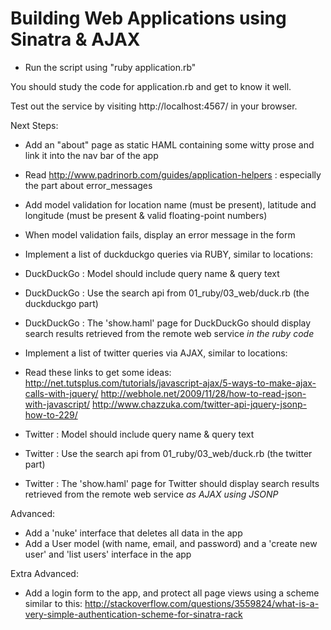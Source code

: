 
# Building Web Applications using Sinatra & AJAX

* Run the script using "ruby application.rb"

You should study the code for application.rb and get to know it well.


Test out the service by visiting http://localhost:4567/ in your browser.

Next Steps:

* Add an "about" page as static HAML containing some witty prose and link it into the nav bar of the app
* Read http://www.padrinorb.com/guides/application-helpers : especially the part about error_messages 
* Add model validation for location name (must be present), latitude and longitude (must be present & valid floating-point numbers)
* When model validation fails, display an error message in the form

* Implement a list of duckduckgo queries via RUBY, similar to locations:
* DuckDuckGo : Model should include query name & query text
* DuckDuckGo : Use the search api from 01_ruby/03_web/duck.rb (the duckduckgo part)
* DuckDuckGo : The 'show.haml' page for DuckDuckGo should display search results retrieved from the remote web service *in the ruby code*

* Implement a list of twitter queries via AJAX, similar to locations:
* Read these links to get some ideas:
  http://net.tutsplus.com/tutorials/javascript-ajax/5-ways-to-make-ajax-calls-with-jquery/
  http://webhole.net/2009/11/28/how-to-read-json-with-javascript/
  http://www.chazzuka.com/twitter-api-jquery-jsonp-how-to-229/
* Twitter : Model should include query name & query text
* Twitter : Use the search api from 01_ruby/03_web/duck.rb (the twitter part)
* Twitter : The 'show.haml' page for Twitter should display search results retrieved from the remote web service *as AJAX using JSONP*

Advanced:

* Add a 'nuke' interface that deletes all data in the app
* Add a User model (with name, email, and password) and a 'create new user' and 'list users' interface in the app

Extra Advanced:

* Add a login form to the app, and protect all page views using a scheme similar to this:
  http://stackoverflow.com/questions/3559824/what-is-a-very-simple-authentication-scheme-for-sinatra-rack
